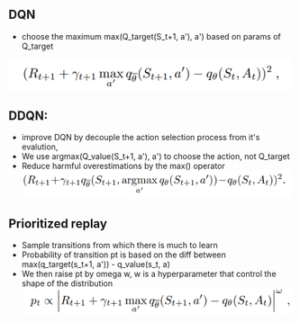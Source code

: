 ## DQN

- choose the maximum max(Q_target(S_t+1, a'), a') based on params of Q_target

![img.png](images/img.png)
## DDQN: 

- improve DQN by decouple the action selection process from it's evalution, 
- We use argmax(Q_value(S_t+1, a'), a') to choose the action, not Q_target
- Reduce harmful overestimations by the max() operator
![img_1.png](images/img_1.png)

## Prioritized replay

- Sample transitions from which there is much to learn
- Probability of transition pt is based on the diff between max(q_target(s_t+1, a')) - q_value(s_t, a)
- We then raise pt by omega w, w is a hyperparameter that control the shape of the distribution
![img_2.png](images/img2.png)

